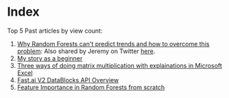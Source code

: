 # Index 

Top 5 Past articles by view count:
1. [Why Random Forests can't predict trends and how to overcome this problem](https://medium.com/datadriveninvestor/why-wont-time-series-data-and-random-forests-work-very-well-together-3c9f7b271631): Also shared by Jeremy on Twitter [here](https://twitter.com/jeremyphoward/status/1223243434426650624).
2. [My story as a beginner](https://medium.com/datadriveninvestor/playing-catchup-in-the-world-of-data-science-my-story-as-a-beginner-a9cd2adbdffb)
3. [Three ways of doing matrix multiplication with explainations in Microsoft Excel](https://towardsdatascience.com/matrix-multiplication-part2-lesson8-34c9b77855c4)
4. [Fast.ai V2 DataBlocks API Overview](https://medium.com/@amaarora/fastai-v2-datablocks-api-code-overview-a-gentle-introduction-60338a6c9aa)
5. [Feature Importance in Random Forests from scratch](https://medium.com/@amaarora/implementing-feature-importance-in-random-forests-from-scratch-2216e031ff74)